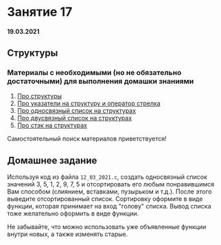# Занятие 17

#### 19.03.2021

## Структуры

### Материалы с необходимыми (но не обязательно достаточными) для выполнения домашки знаниями

1. [Про структуры](https://rtfm.co.ua/c-struktury/)  
2. [Про указатели на структуру и оператор стрелка](http://www.c-cpp.ru/books/ispolzovanie-ukazateley-na-strukturu)  
3. [Про односвязный список на структурах](https://learnc.info/adt/linked_list.html)
4. [Про двусвязный список на структурах](https://learnc.info/adt/double_linked_list.html)   
5. [Про стэк на структурах](https://learnc.info/adt/stack.html)

Самостоятельный поиск материалов приветствуется!  

## Домашнее задание

Используя код из файла `12_03_2021.c`, создать односвязный список значений 3, 5, 1, 2, 9, 7, 5 и отсортировать его любым понравившимся Вам способом (слиянием, вставками, пузырьком и т.д.). После этого выведите отсортированный список. Сортировку оформите в виде функции, которая принимает на вход \"голову\" списка. Вывод списка тоже желательно оформить в виде функции.  

Не забывайте, что можно использовать уже объявленные функции внутри новых, а также изменять старые.
